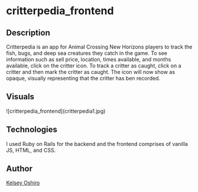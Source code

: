 # critterpedia_frontend
<h2>Description</h2>
Critterpedia is an app for Animal Crossing New Horizons players to track the fish, bugs, and deep sea creatures they catch in the game.
To see information such as sell price, location, times available, and months available, click on the critter icon.  To track a critter as caught, click on
a critter and then mark the critter as caught.  The icon will now show as opaque, visually representing that the critter has ben recorded.

<h2>Visuals</h2>
![critterpedia_frontend](critterpedia1.jpg)


<h2>Technologies</h2>
I used Ruby on Rails for the backend and the frontend comprises of vanilla JS, HTML, and CSS.

<h2>Author</h2>
<a href="https://github.com/kelseymosh"> Kelsey Oshiro</a>

